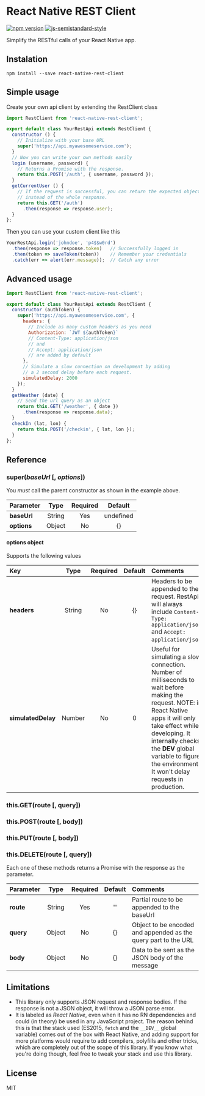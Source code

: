 # React Native REST Client

[![npm version](https://badge.fury.io/js/react-native-rest-client.svg)](https://badge.fury.io/js/react-native-rest-client)
[![js-semistandard-style](https://img.shields.io/badge/code%20style-semistandard-brightgreen.svg?style=flat-square)](https://github.com/Flet/semistandard)

Simplify the RESTful calls of your React Native app.

## Instalation

```
npm install --save react-native-rest-client
```

## Simple usage

Create your own api client by extending the RestClient class

```javascript
import RestClient from 'react-native-rest-client';

export default class YourRestApi extends RestClient {
  constructor () {
    // Initialize with your base URL
    super('https://api.myawesomeservice.com');
  }
  // Now you can write your own methods easily
  login (username, password) {
    // Returns a Promise with the response.
    return this.POST('/auth', { username, password });
  }
  getCurrentUser () {
    // If the request is successful, you can return the expected object
    // instead of the whole response.
    return this.GET('/auth')
      .then(response => response.user);
  }
};
```

Then you can use your custom client like this

```javascript
YourRestApi.login('johndoe', 'p4$$w0rd')
  .then(response => response.token)   // Successfully logged in
  .then(token => saveToken(token))    // Remember your credentials
  .catch(err => alert(err.message));  // Catch any error
```

## Advanced usage

```javascript
import RestClient from 'react-native-rest-client';

export default class YourRestApi extends RestClient {
  constructor (authToken) {
    super('https://api.myawesomeservice.com', {
      headers: {
        // Include as many custom headers as you need
        Authorization: `JWT ${authToken}`
        // Content-Type: application/json
        // and
        // Accept: application/json
        // are added by default
      },
      // Simulate a slow connection on development by adding
      // a 2 second delay before each request.
      simulatedDelay: 2000
    });
  }
  getWeather (date) {
    // Send the url query as an object
    return this.GET('/weather', { date })
      .then(response => response.data);
  }
  checkIn (lat, lon) {
    return this.POST('/checkin', { lat, lon });
  }
};
```

## Reference

### super(_baseUrl_ [, _options_])

You _must_ call the parent constructor as shown in the example above.

| Parameter   |  Type  | Required |  Default  |
|:------------|:------:|:--------:|:---------:|
| **baseUrl** | String |    Yes   | undefined |
| **options** | Object |    No    |     {}    |

#### options object

Supports the following values

|       Key          |  Type  | Required | Default |                                                                                                                                           Comments                                                                                                                                          |
|:-------------------|:------:|:--------:|:-------:|:--------------------------------------------------------------------------------------------------------------------------------------------------------------------------------------------------------------------------------------------------------------------------------------------|
| **headers**        | String |    No    |    {}   | Headers to be appended to the request. RestApi will always include `Content-Type: application/json` and `Accept: application/json`.                                                                                                                                                         |
| **simulatedDelay** | Number |    No    |    0    | Useful for simulating a slow connection. Number of milliseconds to wait before making the request. NOTE: in React Native apps it will only take effect while developing. It internally checks the __DEV__ global variable to figure the environment. It won't delay requests in production. |

### this.GET(route [, query])
### this.POST(route [, body])
### this.PUT(route [, body])
### this.DELETE(route [, query])

Each one of these methods returns a Promise with the response as the parameter.

|  Parameter |  Type  | Required | Default |                            Comments                            |
|:-----------|:------:|:--------:|:-------:|:---------------------------------------------------------------|
| **route**  | String |    Yes   |    ''   | Partial route to be appended to the baseUrl                    |
| **query**  | Object |    No    |    {}   | Object to be encoded and appended as the query part to the URL |
| **body**   | Object |    No    |    {}   | Data to be sent as the JSON body of the message                |

## Limitations

* This library only supports JSON request and response bodies. If the response is not
a JSON object, it will throw a JSON parse error.
* It is labeled as _React Native_, even when it has no RN dependencies and could (in theory)
be used in any JavaScript project. The reason behind this is that the stack used (ES2015,
`fetch` and the `__DEV__` global variable) comes out of the box with React Native, and
adding support for more platforms would require to add compilers, polyfills and other
tricks, which are completely out of the scope of this library. If you know what you're
doing though, feel free to tweak your stack and use this library.

## License

MIT
